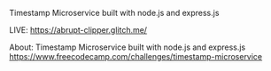 Timestamp Microservice built with node.js and express.js

LIVE:
https://abrupt-clipper.glitch.me/

About:
Timestamp Microservice built with node.js and express.js
https://www.freecodecamp.com/challenges/timestamp-microservice
